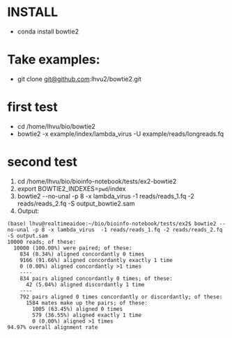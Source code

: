 # INSTALL
- conda install bowtie2

# Take examples:
- git clone git@github.com:lhvu2/bowtie2.git

# first test
- cd /home/lhvu/bio/bowtie2
- bowtie2 -x example/index/lambda_virus -U example/reads/longreads.fq


# second test
1. cd /home/lhvu/bio/bioinfo-notebook/tests/ex2-bowtie2
2. export BOWTIE2_INDEXES=`pwd`/index
3. bowtie2 --no-unal -p 8 -x lambda_virus  -1 reads/reads_1.fq -2 reads/reads_2.fq -S output_bowtie2.sam
4. Output:

```
(base) lhvu@realtimeaidoe:~/bio/bioinfo-notebook/tests/ex2$ bowtie2 --no-unal -p 8 -x lambda_virus  -1 reads/reads_1.fq -2 reads/reads_2.fq -S output.sam
10000 reads; of these:
  10000 (100.00%) were paired; of these:
    834 (8.34%) aligned concordantly 0 times
    9166 (91.66%) aligned concordantly exactly 1 time
    0 (0.00%) aligned concordantly >1 times
    ----
    834 pairs aligned concordantly 0 times; of these:
      42 (5.04%) aligned discordantly 1 time
    ----
    792 pairs aligned 0 times concordantly or discordantly; of these:
      1584 mates make up the pairs; of these:
        1005 (63.45%) aligned 0 times
        579 (36.55%) aligned exactly 1 time
        0 (0.00%) aligned >1 times
94.97% overall alignment rate
```
